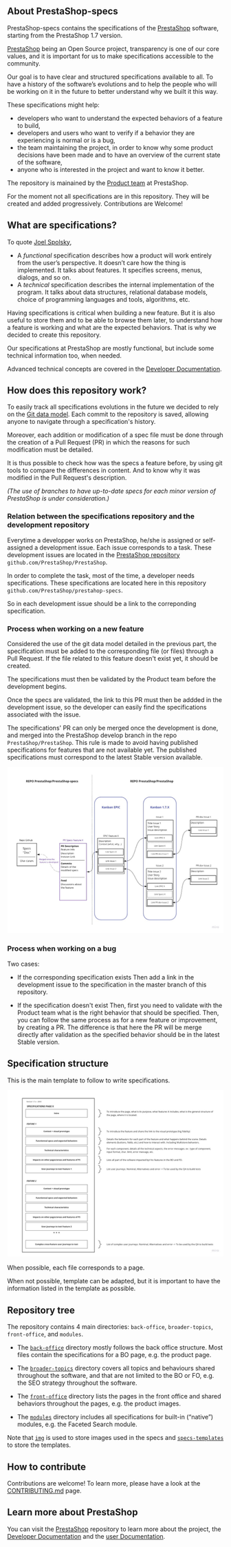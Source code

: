 ## About PrestaShop-specs

PrestaShop-specs contains the specifications of the [PrestaShop](https://github.com/PrestaShop/PrestaShop) software, starting from the PrestaShop 1.7 version.

[PrestaShop](https://github.com/PrestaShop/) being an Open Source project, transparency is one of our core values, and it is important for us to make specifications accessible to the community.

Our goal is to have clear and structured specifications available to all. To have a history of the software’s evolutions and to help the people who will be working on it in the future to better understand why we built it this way.

These specifications might help:
- developers who want to understand the expected behaviors of a feature to build,
- developers and users who want to verify if a behavior they are experiencing is normal or is a bug,
- the team maintaining the project, in order to know why some product decisions have been made and to have an overview of the current state of the software,
- anyone who is interested in the project and want to know it better.

The repository is mainained by the [Product team](https://github.com/orgs/PrestaShop/teams/prestashop-product-team/members) at PrestaShop.

For the moment not all specifications are in this repository. They will be created and added progressively. Contributions are Welcome!


## What are specifications?

To quote [Joel Spolsky](https://www.joelonsoftware.com/2000/10/03/painless-functional-specifications-part-2-whats-a-spec/),
- A *functional* specification describes how a product will work entirely from the user’s perspective. It doesn’t care how the thing is implemented. It talks about features. It specifies screens, menus, dialogs, and so on.
- A *technical* specification describes the internal implementation of the program. It talks about data structures, relational database models, choice of programming languages and tools, algorithms, etc.

Having specifications is critical when building a new feature.
But it is also useful to store them and to be able to browse them later, to understand how a feature is working and what are the expected behaviors.
That is why we decided to create this repository.

Our specifications at PrestaShop are mostly functional, but include some technical information too, when needed.

Advanced technical concepts are covered in the [Developer Documentation](https://devdocs.prestashop.com).


## How does this repository work?

To easily track all specifications evolutions in the future we decided to rely on the [Git data model](https://git-scm.com/about/info-assurance).
Each commit to the repository is saved, allowing anyone to navigate through a specification's history.

Moreover, each addition or modification of a spec file must be done through the creation of a Pull Request (PR) in which the reasons for such modification must be detailed.

It is thus possible to check how was the specs a feature before, by using git tools to compare the differences in content. And to know why it was modified in the Pull Request's description.

*(The use of branches to have up-to-date specs for each minor version of PrestaShop is under consideration.)*


### Relation between the specifications repository and the development repository

Everytime a developper works on PrestaShop, he/she is assigned or self-assigned a development issue. Each issue corresponds to a task.
These development issues are located in the [PrestaShop repository](https://github.com/PrestaShop/PrestaShop) `github.com/PrestaShop/PrestaShop`.

In order to complete the task, most of the time, a developer needs specifications.
These specifications are located here in this repository `github.com/PrestaShop/prestahop-specs`.

So in each development issue should be a link to the correponding specification.


### Process when working on a new feature

Considered the use of the git data model detailed in the previous part, the specification must be added to the corresponding file (or files) through a Pull Request.
If the file related to this feature doesn't exist yet, it should be created.

The specifications must then be validated by the Product team before the development begins.

Once the specs are validated, the link to this PR must then be addded in the development issue, so the developer can easily find the specifications associated with the issue.

The specifications' PR can only be merged once the development is done, and merged into the PrestaShop develop branch in the repo `PrestaShop/PrestaShop`.
This rule is made to avoid having published specifications for features that are not available yet. The published specifications must correspond to the latest Stable version available.

![Management of PrestaShop specifications](/img/prestashop-specs-management.jpg)


### Process when working on a bug

Two cases:
- If the corresponding specification exists
Then add a link in the development issue to the specification in the master branch of this repository.


- If the specification doesn't exist
Then, first you need to validate with the Product team what is the right behavior that should be specified.
Then, you can follow the same process as for a new feature or improvement, by creating a PR. The difference is that here the PR will be merge directly after validation as the specified behavior should be in the latest Stable version.


## Specification structure

This is the main template to follow to write specifications.

![Usual specification structure](/img/prestashop-specs-template.jpg)

When possible, each file corresponds to a page.

When not possible, template can be adapted, but it is important to have the information listed in the template as possible.


## Repository tree

The repository contains 4 main directories: `back-office`, `broader-topics`, `front-office`, and `modules`.

- The [`back-office`](https://github.com/PrestaShop/prestashop-specs/tree/master/back-office) directory mostly follows the back office structure. Most files contain the specifications for a BO page, e.g. the product page.

- The [`broader-topics`](https://github.com/PrestaShop/prestashop-specs/tree/master/broader-topics) directory covers all topics and behaviours shared throughout the software, and that are not limited to the BO or FO, e.g. the SEO strategy throughout the software.

- The [`front-office`](https://github.com/PrestaShop/prestashop-specs/tree/master/front-office) directory lists the pages in the front office and shared behaviors throughout the pages, e.g. the product images.

- The [`modules`](https://github.com/PrestaShop/prestashop-specs/tree/master/modules) directory includes all specifications for built-in (“native”) modules, e.g. the Faceted Search module.

Note that [`img`](https://github.com/PrestaShop/prestashop-specs/tree/master/img) is used to store images used in the specs and [`specs-templates`](https://github.com/PrestaShop/prestashop-specs/tree/master/spec-templates) to store the templates.


## How to contribute

Contributions are welcome!
To learn more, please have a look at the [CONTRIBUTING.md](/CONTRIBUTING.md) page.

## Learn more about PrestaShop

You can visit the [PrestaShop](https://github.com/PrestaShop/PrestaShop) repository to learn more about the project, the [Developer Documentation](https://devdocs.prestashop.com/1.7/basics/introduction/) and the [user Documentation](http://doc.prestashop.com/).
